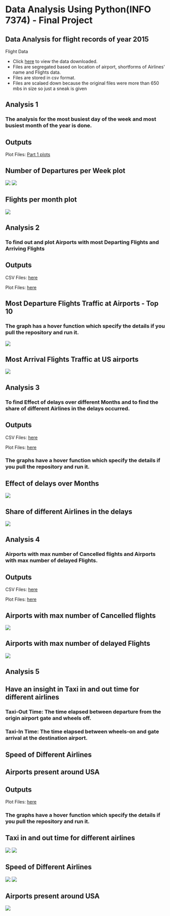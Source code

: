 #  Data Analysis Using Python(INFO 7374) - Final Project

## Data Analysis for flight records of year 2015

Flight Data

 * Click <a href="Data">here</a> to view the data downloaded.
 * Files are segregated based on location of airport, shortforms of Airlines' name and Flights data.
 * Files are stored in csv format.
 * Files are scalaed down because the original files were more than 650 mbs in size so just a sneak is given
    

## Analysis 1

### The analysis for the most busiest day of the week and most busiest month of the year is done.

## Outputs

Plot Files: <a href="Part1/Part1png">Part 1 plots</a>

## Number of Departures per Week plot

<img src="Part1/Part1png/DayOfWeek.PNG">
<img src="Part1/Part1png/Part1Plot.PNG">

## Flights per month plot

<img src="Part1/Part1png/Part1Plot2.PNG">

## Analysis 2


### To find out and plot Airports with most Departing Flights and Arriving Flights

## Outputs

CSV Files: <a href="Part2/part2CSVs">here</a>

Plot Files: <a href="Part2/part2PNG">here </a>
## Most Departure Flights Traffic at Airports - Top 10 

### The graph has a hover function which specify the details if you pull the repository and run it.

<img src="Part2/part2PNG/Part2Plot2.png">

## Most Arrival Flights Traffic at US airports

<img src="Part2/part2PNG/Part2Plot.png">

## Analysis 3


### To find Effect of delays over different Months and to find the share of different Airlines in the delays occurred.

## Outputs

CSV Files:  <a href="Part3/part3CSVs">here</a>

Plot Files: <a href="Part3/Part3PNG">here</a>

### The graphs have a hover function which specify the details if you pull the repository and run it.

## Effect of delays over Months

<img src="Part3/Part3PNG/Part3Plot.png">

## Share of different Airlines in the delays

<img src="Part3/Part3PNG/Part3Plot2.PNG">

## Analysis 4

### Airports with max number of Cancelled flights and Airports with max number of delayed Flights.

## Outputs


CSV Files:   <a href="Part4/part4CSVs">here</a>

Plot Files:  <a href="Part4/Part4PNG">here</a>

##  Airports with max number of Cancelled flights

<img src="Part4/Part4PNG/Part4.PNG">

## Airports with max number of delayed Flights

<img src="Part4/Part4PNG/Part4Part2.PNG">

## Analysis 5


## Have an insight in Taxi in and out time for different airlines
### Taxi-Out Time: The time elapsed between departure from the origin airport gate and wheels off.
### Taxi-In Time: The time elapsed between wheels-on and gate arrival at the destination airport.

## Speed of Different Airlines

## Airports present around USA

## Outputs



Plot Files:  <a href="part5/part5PNG">here</a>

### The graphs have a hover function which specify the details if you pull the repository and run it.

##  Taxi in and out time for different airlines

<img src="part5/part5PNG/taxiinandoutTimeSnap.PNG">
<img src="part5/part5PNG/part5Plot1.PNG">

## Speed of Different Airlines

<img src="part5/part5PNG/AirlineSpeedSnap.PNG">
<img src="part5/part5PNG/part5Plot2.PNG">

## Airports present around USA

<img src="part5/part5PNG/Part5Plot3.PNG">
